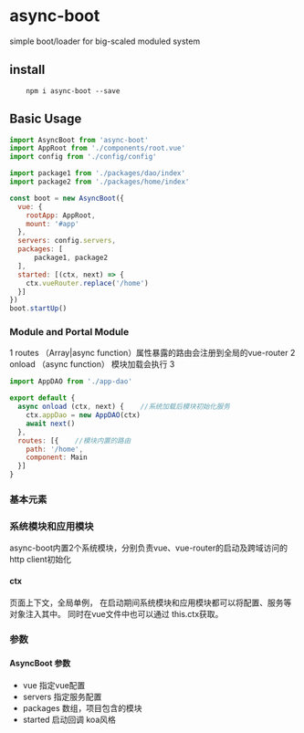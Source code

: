 # async-boot

simple boot/loader for big-scaled moduled system

## install

```
    npm i async-boot --save
```

## Basic Usage

```javascript
import AsyncBoot from 'async-boot'
import AppRoot from './components/root.vue'
import config from './config/config'

import package1 from './packages/dao/index'
import package2 from './packages/home/index'

const boot = new AsyncBoot({
  vue: {
    rootApp: AppRoot,
    mount: '#app'
  },
  servers: config.servers,
  packages: [
      package1, package2
  ],
  started: [(ctx, next) => {
    ctx.vueRouter.replace('/home')
  }]
})
boot.startUp()
```

### Module and Portal Module



1 routes （Array|async function）属性暴露的路由会注册到全局的vue-router
2 onload （async function） 模块加载会执行
3


```javascript
import AppDAO from './app-dao'

export default {
  async onload (ctx, next) {	//系统加载后模块初始化服务
    ctx.appDao = new AppDAO(ctx)
    await next()
  },
  routes: [{	//模块内置的路由
    path: '/home',
    component: Main
  }]
}
```

### 基本元素

### 系统模块和应用模块

async-boot内置2个系统模块，分别负责vue、vue-router的启动及跨域访问的http client初始化

#### ctx
页面上下文，全局单例， 在启动期间系统模块和应用模块都可以将配置、服务等对象注入其中。 同时在vue文件中也可以通过 this.ctx获取。

### 参数
#### AsyncBoot 参数
- vue 指定vue配置
- servers 指定服务配置
- packages 数组，项目包含的模块
- started 启动回调 koa风格
